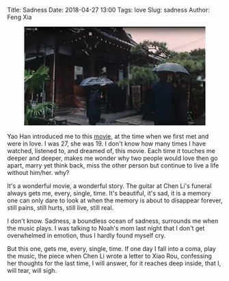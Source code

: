 Title: Sadness
Date: 2018-04-27 13:00
Tags: love
Slug: sadness
Author: Feng Xia

<figure class="col s12">
  <img src="/images/xindong.png"/>
</figure>

Yao Han introduced me to this [movie][1], at the time when we first
met and were in love. I was 27, she was 19. I don't know how many
times I have watched, listened to, and dreamed of, this movie. Each
time it touches me deeper and deeper, makes me wonder why two people
would love then go apart, marry yet think back, miss the other person
but continue to live a life without him/her. why?

[1]: https://www.youtube.com/watch?v=OnoIxbIFU2A&t=10s

It's a wonderful movie, a wonderful story. The guitar at Chen Li's
funeral always gets me, every, single, time. It's beautiful, it's sad,
it is a memory one can only dare to look at when the memory is about
to disappear forever, still pains, still hurts, still live, still
real.

I don't know. Sadness, a boundless ocean of sadness, surrounds me
when the music plays. I was talking to Noah's mom last night that I
don't get overwhelmed in emotion, thus I hardly found myself cry.

But this one, gets me, every, single, time. If one day I fall
into a coma, play the music, the piece when Chen Li wrote a letter to
Xiao Rou, confessing her thoughts for the last time, I will answer,
for it reaches deep inside, that I, will tear, will sigh.



